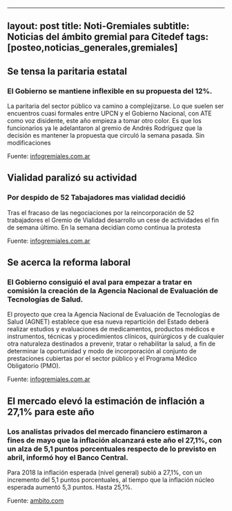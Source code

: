   ---
layout: post
title: Noti-Gremiales
subtitle: Noticias del ámbito gremial para Citedef
tags: [posteo,noticias_generales,gremiales]
---

## Se tensa la paritaria estatal

### El Gobierno se mantiene inflexible en su propuesta del 12%.
La paritaria del sector público va camino a complejizarse. Lo que suelen ser encuentros
cuasi formales entre UPCN y el Gobierno Nacional, con ATE como voz disidente, este año
empieza a tomar otro color. Es que los funcionarios ya le adelantaron al gremio de Andrés Rodríguez
que la decisión es mantener la propuesta que circuló la semana pasada. Sin modificaciones

Fuente: [infogremiales.com.ar](http://www.infogremiales.com.ar)


## Vialidad paralizó su actividad

### Por despido de 52 Tabajadores mas vialidad decidió

Tras el fracaso de las negociaciones por la reincorporación de 52 trabajadores el Gremio de
Vialidad desarrollo un cese de actividades el fin de semana último.
En la semana decidían como continua la protesta

Fuente: [infogremiales.com.ar](http://www.infogremiales.com.ar)


## Se acerca la reforma laboral

### El Gobierno consiguió el aval para empezar a tratar en comisión la creación de la Agencia Nacional de Evaluación de Tecnologías de Salud.

El proyecto que crea la Agencia Nacional de Evaluación de Tecnologías de Salud (AGNET) establece
que esa nueva repartición del Estado deberá realizar estudios y evaluaciones de medicamentos, productos
médicos e instrumentos, técnicas y procedimientos clínicos, quirúrgicos y de cualquier otra naturaleza destinados
a prevenir, tratar o rehabilitar la salud, a fin de determinar la oportunidad y modo de incorporación al conjunto
de prestaciones cubiertas por el sector público y el Programa Médico Obligatorio (PMO).

Fuente: [infogremiales.com.ar](http://www.infogremiales.com.ar)



## El mercado elevó la estimación de inflación a 27,1% para este año

### Los analistas privados del mercado financiero estimaron a fines de mayo que la inflación alcanzará este año el 27,1%, con un alza de 5,1 puntos porcentuales respecto de lo previsto en abril, informó hoy el Banco Central.

Para 2018 la inflación esperada (nivel general) subió a 27,1%, con un incremento del
5,1 puntos porcentuales, al tiempo que la inflación núcleo esperada aumentó 5,3 puntos. Hasta 25,1%.

Fuente: [ambito.com](http://www.ambito.com)
